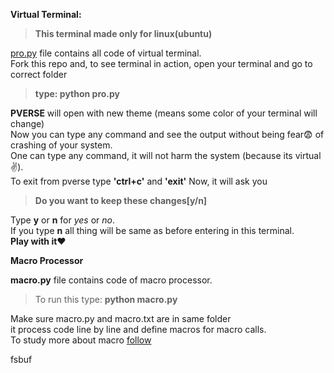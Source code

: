 **Virtual Terminal:**  

>**This terminal made only for linux(ubuntu)**

[pro.py]() file contains all code of virtual terminal.</br>
Fork this repo and, to see terminal in action, open your terminal and go to correct folder 
>**type: python pro.py**  


**PVERSE** will open with new theme (means some color of your terminal will change)  
Now you can type any command and see the output without being fear:fearful: of crashing of your system.  
One can type any command, it will not harm the system (because its virtual :v:).  
To exit from pverse type **'ctrl+c'** and **'exit'** 
Now, it will ask you 
>**Do you want to keep these changes[y/n]**

Type **y** or **n** for *yes* or *no*.   
If you type **n** all thing will be same as before entering in this terminal.  
**Play with it**:heart:   

**Macro Processor**  

**macro.py** file contains code of macro processor.  
>To run this type: **python macro.py**

Make sure macro.py and macro.txt are in same folder  
it process code line by line and define macros for macro calls.   
To study more about macro [follow](https://www.computerhope.com/jargon/m/macro.htm)

fsbuf
